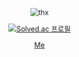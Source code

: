 <div align="center">
  
  ![thx](https://user-images.githubusercontent.com/118851133/236582837-30eccff4-9c5e-4cb1-9135-05d2e7bac079.gif)
 
  [![Solved.ac
  프로필](http://mazassumnida.wtf/api/mini/generate_badge?boj=mistylife)](https://solved.ac/mistylife)


  <a href="https://fast-close-e97.notion.site/____-232dc127c4be4950bcc2a51cde10d6d0?pvs=4">Me</a>
</div>
